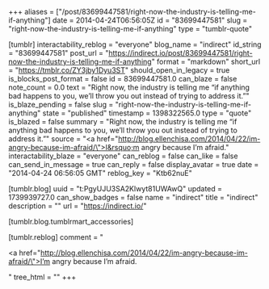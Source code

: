 +++
aliases = ["/post/83699447581/right-now-the-industry-is-telling-me-if-anything"]
date = 2014-04-24T06:56:05Z
id = "83699447581"
slug = "right-now-the-industry-is-telling-me-if-anything"
type = "tumblr-quote"

[tumblr]
interactability_reblog = "everyone"
blog_name = "indirect"
id_string = "83699447581"
post_url = "https://indirect.io/post/83699447581/right-now-the-industry-is-telling-me-if-anything"
format = "markdown"
short_url = "https://tmblr.co/ZY3jby1Dyu3ST"
should_open_in_legacy = true
is_blocks_post_format = false
id = 83699447581.0
can_blaze = false
note_count = 0.0
text = "Right now, the industry is telling me “if anything bad happens to you, we’ll throw you out instead of trying to address it.”"
is_blaze_pending = false
slug = "right-now-the-industry-is-telling-me-if-anything"
state = "published"
timestamp = 1398322565.0
type = "quote"
is_blazed = false
summary = "Right now, the industry is telling me “if anything bad happens to you, we’ll throw you out instead of trying to address it.”"
source = "<a href=\"http://blog.ellenchisa.com/2014/04/22/im-angry-because-im-afraid/\">I&rsquo;m angry because I&rsquo;m afraid.</a>"
interactability_blaze = "everyone"
can_reblog = false
can_like = false
can_send_in_message = true
can_reply = false
display_avatar = true
date = "2014-04-24 06:56:05 GMT"
reblog_key = "Ktb62nuE"

[tumblr.blog]
uuid = "t:PgyUJU3SA2Klwyt81UWAwQ"
updated = 1739939727.0
can_show_badges = false
name = "indirect"
title = "indirect"
description = ""
url = "https://indirect.io/"

[tumblr.blog.tumblrmart_accessories]

[tumblr.reblog]
comment = "<p><a href=\"http://blog.ellenchisa.com/2014/04/22/im-angry-because-im-afraid/\">I’m angry because I’m afraid.</a></p>"
tree_html = ""
+++

